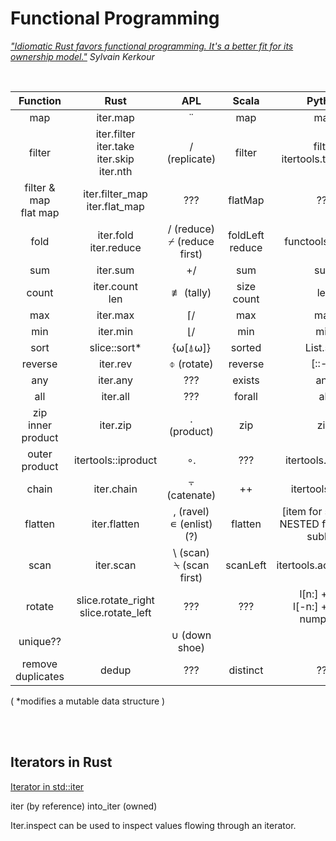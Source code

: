 # Functional Programming

*["Idiomatic Rust favors functional programming. It's a better fit for its ownership model."](https://kerkour.com/rust-functional-programming)  Sylvain Kerkour*


<br>

| Function | Rust | APL | Scala | Python |
|:--:|:--:|:--:|:--:|:--:|
| map | iter.map | ¨ | map | map |
| filter | iter.filter<br>iter.take<br>iter.skip<br>iter.nth | / (replicate) | filter | filter<br>itertools.takewhile |
| filter & map<br>flat map | iter.filter_map<br>iter.flat_map | ??? | flatMap | ??? |
| fold | iter.fold<br>iter.reduce | / (reduce)<br>⌿ (reduce first) | foldLeft<br>reduce | functools.reduce |
| sum | iter.sum| +/ | sum | sum |
| count | iter.count<br>len | ≢ (tally) | size<br>count | len |
| max | iter.max | ⌈/ | max | max |
| min | iter.min | ⌊/ | min | min |
| sort | slice::sort* | {⍵[⍋⍵]} | sorted | List.sort |
| reverse | iter.rev | ⌽ (rotate) | reverse | [::-1] |
| any | iter.any | ??? | exists | any |
| all | iter.all | ??? | forall | all |
| zip<br>inner product | iter.zip | . (product) | zip | zip |
| outer product | itertools::iproduct | ∘. | ??? | itertools.product |
| chain | iter.chain | ⍪ (catenate) | ++ | itertools.chain |
| flatten | iter.flatten | , (ravel)<br>∊ (enlist) (?) | flatten | [item for sublist in NESTED for item in sublist] |
| scan | iter.scan | \\ (scan)<br>⍀ (scan first) | scanLeft | itertools.accumulate |
| rotate | slice.rotate_right<br>slice.rotate_left | ??? | ??? | l[n:] + l[:n]<br>l[-n:] + l[:-n]<br>numpy.roll |
| unique?? |  | ∪ (down shoe) |  |  |
| remove duplicates | dedup | ??? | distinct | ??? |

( *modifies a mutable data structure )


<br><br>
## Iterators in Rust

[Iterator in std::iter](https://doc.rust-lang.org/std/iter/trait.Iterator.html)

iter (by reference)
into_iter (owned)

Iter.inspect can be used to inspect values flowing through an iterator.
